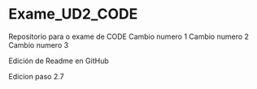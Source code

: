 # Exame_UD2_CODE
Repositorio para o exame de CODE
Cambio numero 1
Cambio numero 2
Cambio numero 3

Edición de Readme en GitHub

Edicion paso 2.7
